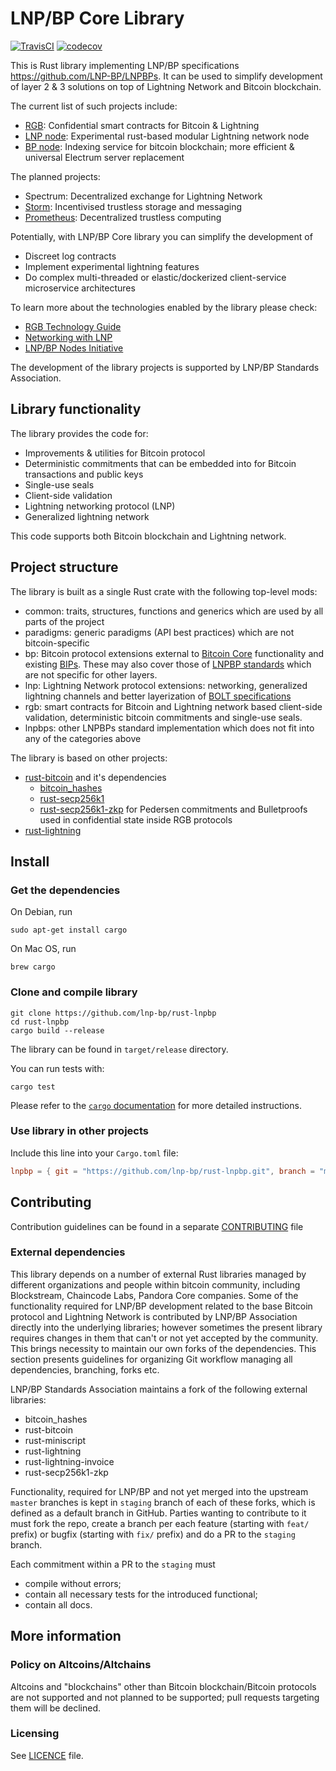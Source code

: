 # LNP/BP Core Library

[![TravisCI](https://api.travis-ci.com/LNP-BP/rust-lnpbp.svg?branch=master)](https://api.travis-ci.com/LNP-BP/rust-lnpbp)
[![codecov](https://codecov.io/gh/LNP-BP/rust-lnpbp/branch/master/graph/badge.svg)](https://codecov.io/gh/LNP-BP/rust-lnpbp)

This is Rust library implementing LNP/BP specifications 
<https://github.com/LNP-BP/LNPBPs>. It can be used to simplify development of
layer 2 & 3 solutions on top of Lightning Network and Bitcoin blockchain. 

The current list of such projects include:
* [RGB](https://github.com/LNP-BP/rgb-node): Confidential smart contracts for 
  Bitcoin & Lightning
* [LNP node](https://github.com/LNP-BP/lnp-node): Experimental rust-based 
  modular Lightning network node
* [BP node](https://github.com/LNP-BP/bp-node): Indexing service for bitcoin 
  blockchain; more efficient & universal Electrum server replacement

The planned projects:
* Spectrum: Decentralized exchange for Lightning Network
* [Storm](https://github.com/storm-org): Incentivised trustless storage and 
  messaging
* [Prometheus](https://github.com/pandoracore/prometheus-spec): Decentralized 
  trustless computing

Potentially, with LNP/BP Core library you can simplify the development of
* Discreet log contracts
* Implement experimental lightning features
* Do complex multi-threaded or elastic/dockerized client-service microservice 
  architectures

To learn more about the technologies enabled by the library please check:
* [RGB Technology Guide](https://github.com/LNP-BP/FAQ/blob/master/Presentation%20slides/RGB%20Technology%20Guide%2C%20part%20I.pdf)
* [Networking with LNP](https://github.com/LNP-BP/FAQ/blob/master/Presentation%20slides/LNP%20Networking%20%26%20RGB%20Integration_final.pdf)
* [LNP/BP Nodes Initiative](https://github.com/LNP-BP/FAQ/blob/master/Presentation%20slides/LNP-BP%20Nodes%20Initiative.pdf)

The development of the library projects is supported by LNP/BP Standards 
Association.

## Library functionality

The library provides the code for:

* Improvements & utilities for Bitcoin protocol 
* Deterministic commitments that can be embedded into for Bitcoin transactions 
  and public keys
* Single-use seals
* Client-side validation
* Lightning networking protocol (LNP)
* Generalized lightning network

This code supports both Bitcoin blockchain and Lightning network.

## Project structure

The library is built as a single Rust crate with the following top-level mods:
* common: traits, structures, functions and generics which are used by all parts 
  of the project
* paradigms: generic paradigms (API best practices) which are not bitcoin-specific
* bp: Bitcoin protocol extensions external to [Bitcoin Core](https://github.com/bitcoin/bitcoin) 
  functionality and existing [BIPs](http://github.com/bitcoin/bips). These may
  also cover those of [LNPBP standards](https://github.com/lnp-bp/lnpbps) which 
  are not specific for other layers.
* lnp: Lightning Network protocol extensions: networking, generalized lightning 
  channels and better layerization of
  [BOLT specifications](https://github.com/lightningnetwork/lightning-rfc)
* rgb: smart contracts for Bitcoin and Lightning network based client-side 
  validation, deterministic bitcoin commitments and single-use seals.
* lnpbps: other LNPBPs standard implementation which does not fit into any of
  the categories above

The library is based on other projects:
* [rust-bitcoin](https://github.com/rust-bitcoin/rust-bitcoin) and it's dependencies
  * [bitcoin_hashes](https://github.com/rust-bitcoin/bitcoin_hashes)
  * [rust-secp256k1](https://github.com/rust-bitcoin/rust-secp256k1)
  * [rust-secp256k1-zkp](https://github.com/ElementsProject/rust-secp256k1-zkp) 
    for Pedersen commitments and Bulletproofs used in confidential state inside 
    RGB protocols
* [rust-lightning](https://github.com/rust-bitcoin/rust-lightning)

## Install

### Get the dependencies

On Debian, run
```shell script
sudo apt-get install cargo
```

On Mac OS, run
```shell script
brew cargo
```

### Clone and compile library

```shell script
git clone https://github.com/lnp-bp/rust-lnpbp
cd rust-lnpbp
cargo build --release
```

The library can be found in `target/release` directory.

You can run tests with:

```
cargo test
```

Please refer to the [`cargo` documentation](https://doc.rust-lang.org/stable/cargo/) 
for more detailed instructions. 

### Use library in other projects

Include this line into your `Cargo.toml` file:

```toml
lnpbp = { git = "https://github.com/lnp-bp/rust-lnpbp.git", branch = "master" }
```

## Contributing

Contribution guidelines can be found in a separate 
[CONTRIBUTING](CONTRIBUTING.md) file

### External dependencies

This library depends on a number of external Rust libraries managed by different 
organizations and people within bitcoin community, including Blockstream, 
Chaincode Labs, Pandora Core companies. Some of the functionality required for 
LNP/BP development related to the base Bitcoin protocol and Lightning Network is 
contributed by LNP/BP Association directly into the underlying libraries; 
however sometimes the present library requires changes in them that can't or not 
yet accepted by the community. This brings necessity to maintain our own forks 
of the dependencies. This section presents guidelines for organizing Git 
workflow managing all dependencies, branching, forks etc.

LNP/BP Standards Association maintains a fork of the following external 
libraries:
* bitcoin_hashes
* rust-bitcoin
* rust-miniscript
* rust-lightning
* rust-lightning-invoice
* rust-secp256k1-zkp

Functionality, required for LNP/BP and not yet merged into the upstream `master` 
branches is kept in `staging` branch of each of these forks, which is defined as 
a default branch in GitHub. Parties wanting to contribute to it must fork the 
repo, create a branch per each feature (starting with `feat/` prefix) or bugfix 
(starting with `fix/` prefix) and do a PR to the `staging` branch.

Each commitment within a PR to the `staging` must 
* compile without errors;
* contain all necessary tests for the introduced functional;
* contain all docs.


## More information

### Policy on Altcoins/Altchains

Altcoins and "blockchains" other than Bitcoin blockchain/Bitcoin protocols are 
not supported and not planned to be supported; pull requests targeting them will 
be declined.

### Licensing

See [LICENCE](LICENSE) file.

